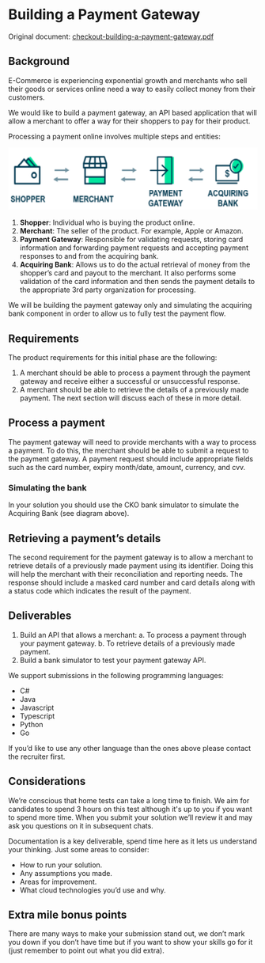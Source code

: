 # Building a Payment Gateway

Original document: [checkout-building-a-payment-gateway.pdf](assets/checkout-building-a-payment-gateway.pdf)

## Background

E-Commerce is experiencing exponential growth and merchants who sell their goods or services online
need a way to easily collect money from their customers.

We would like to build a payment gateway, an API based application that will allow a merchant to offer a
way for their shoppers to pay for their product.

Processing a payment online involves multiple steps and entities:

![Entities](./assets/entities.png)

1. **Shopper**: Individual who is buying the product online.
2. **Merchant**: The seller of the product. For example, Apple or Amazon.
3. **Payment Gateway**: Responsible for validating requests, storing card information and forwarding
   payment requests and accepting payment responses to and from the acquiring bank.
4. **Acquiring Bank**: Allows us to do the actual retrieval of money from the shopper’s card and payout
   to the merchant. It also performs some validation of the card information and then sends the
   payment details to the appropriate 3rd party organization for processing.
   
We will be building the payment gateway only and simulating the acquiring bank component in order to 
allow us to fully test the payment flow.

## Requirements
   
The product requirements for this initial phase are the following:
1. A merchant should be able to process a payment through the payment gateway and receive either
   a successful or unsuccessful response.
2. A merchant should be able to retrieve the details of a previously made payment. The next section will discuss each of these in more detail.
   
## Process a payment

The payment gateway will need to provide merchants with a way to process a payment. To do this, the 
merchant should be able to submit a request to the payment gateway. A payment request should include 
appropriate fields such as the card number, expiry month/date, amount, currency, and cvv.
   
### Simulating the bank
   
In your solution you should use the CKO bank simulator to simulate the Acquiring Bank (see diagram above).

## Retrieving a payment’s details

The second requirement for the payment gateway is to allow a merchant to retrieve details of a 
previously made payment using its identifier. Doing this will help the merchant with their reconciliation
and reporting needs. The response should include a masked card number and card details along with a
status code which indicates the result of the payment.
   
## Deliverables
1. Build an API that allows a merchant:
   a. To process a payment through your payment gateway.
   b. To retrieve details of a previously made payment.
2. Build a bank simulator to test your payment gateway API.
   
We support submissions in the following programming languages:
   - C#
   - Java
   - Javascript
   - Typescript
   - Python
   - Go
   
If you’d like to use any other language than the ones above please contact the recruiter first.
   
## Considerations
   
We’re conscious that home tests can take a long time to finish. We aim for candidates to spend 3 hours
on this test although it's up to you if you want to spend more time. When you submit your solution we’ll
review it and may ask you questions on it in subsequent chats.

Documentation is a key deliverable, spend time here as it lets us understand your thinking. Just some areas to consider:
   - How to run your solution.
   - Any assumptions you made.
   - Areas for improvement.
   - What cloud technologies you’d use and why.
   
## Extra mile bonus points

There are many ways to make your submission stand out, we don’t mark you down if you don’t have time
but if you want to show your skills go for it (just remember to point out what you did extra).
